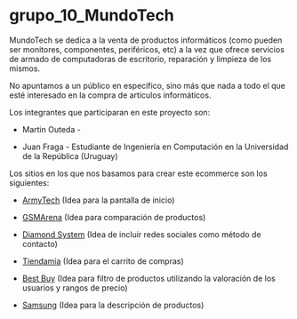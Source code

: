 # grupo_10_MundoTech

MundoTech se dedica a la venta de productos informáticos (como pueden ser monitores, componentes, periféricos, etc) a la vez que ofrece servicios de armado de computadoras de escritorio, reparación y limpieza de los mismos.

No apuntamos a un público en específico, sino más que nada a todo el que esté interesado en la compra de artículos informáticos.

Los integrantes que participaran en este proyecto son:

- Martin Outeda - 

- Juan Fraga - Estudiante de Ingeniería en Computación en la Universidad de la República (Uruguay)

Los sitios en los que nos basamos para crear este ecommerce son los siguientes:

- [ArmyTech](https://www.armytech.com.ar/) (Idea para la pantalla de inicio)

- [GSMArena](https://www.gsmarena.com/compare.php3?idPhone2=9848) (Idea para comparación de productos)

- [Diamond System](https://www.diamondcomputacion.com.ar/) (Idea de incluir redes sociales como método de contacto)

- [Tiendamia](https://tiendamia.com/uy) (Idea para el carrito de compras)

- [Best Buy](https://www.bestbuy.com/) (Idea para filtro de productos utilizando la valoración de los usuarios y rangos de precio)

- [Samsung](https://www.samsung.com/py/monitors/flat/led-monitor-24-inch-ls24f350fhlxzx/) (Idea para la descripción de productos)

